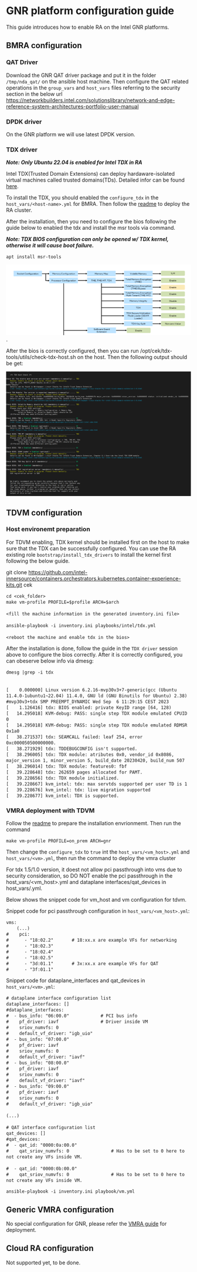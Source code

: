 # GNR platform configuration guide

This guide introduces how to enable RA on the Intel GNR platforms.

## BMRA configuration
### QAT Driver
Download the GNR QAT driver package and put it in the folder ``/tmp/nda_qat/`` on the ansible host machine. Then configure the QAT related operations in the ``group_vars`` and ``host_vars`` files referring to the security section in the below url
<https://networkbuilders.intel.com/solutionslibrary/network-and-edge-reference-system-architectures-portfolio-user-manual> 

### DPDK driver
On the GNR platform we will use latest DPDK version.

### TDX driver

***Note: Only Ubuntu 22.04 is enabled for Intel TDX in RA***

Intel TDX(Trusted Domain Extensions) can deploy hardaware-isolated virtual machines called trusted domains(TDs). Detailed infor can be found [here](https://www.intel.com/content/www/us/en/developer/articles/technical/intel-trust-domain-extensions.html).


To install the TDX, you should enabled the ``configure_tdx`` in the ``host_vars/<host-name>.yml`` for BMRA. Then follow the [readme](https://github.com/intel-innersource/containers.orchestrators.kubernetes.container-experience-kits#readme) to deploy the RA cluster.

After the installation, then you need to configure the bios following the guide below to enabled the tdx and install the msr tools via command.

***Note: TDX BIOS configuration can only be opened w/ TDX kernel, otherwise it will cause boot failure.***

```
apt install msr-tools
```
![Alt text](images/tdx-bios-configure.png).

After the bios is correctly configured, then you can run /opt/cek/tdx-tools/utils/check-tdx-host.sh on the host. Then the following output should be get:

![Alt text](images/tdx-host-check.png)

## TDVM configuration
### Host environemt preparation

For TDVM enabling, TDX kernel should be installed first on the host to make sure that the TDX can be successfully configured. You can use the RA existing role ``bootstrap/install_tdx_drivers`` to install the kernel first following the below guide.

git clone https://github.com/intel-innersource/containers.orchestrators.kubernetes.container-experience-kits.git cek

```
cd <cek_folder>
make vm-profile PROFILE=$profile ARCH=$arch

<fill the machine information in the generated inventory.ini file>

ansible-playbook -i inventory.ini playbooks/intel/tdx.yml

<reboot the machine and enable tdx in the bios>

```


After the installation is done, follow the guide in the ``TDX driver`` session above to configure the bios correctly. After it is correctly configured, you can obeserve below info via dmesg:
```
dmesg |grep -i tdx


[    0.000000] Linux version 6.2.16-mvp30v3+7-generic(gcc (Ubuntu 11.4.0-1ubuntu1~22.04) 11.4.0, GNU ld (GNU Binutils for Ubuntu) 2.38) #mvp30v3+tdx SMP PREEMPT_DYNAMIC Wed Sep  6 11:29:15 CEST 2023
[    1.126416] tdx: BIOS enabled: private KeyID range [64, 128)
[   14.295018] KVM-debug: PASS: single step TDX module emulated CPUID 0
[   14.295018] KVM-debug: PASS: single step TDX module emulated RDMSR 0x1a0
[   38.271537] tdx: SEAMCALL failed: leaf 254, error 0xc000050500000000.
[   38.271929] tdx: TDDEBUGCONFIG isn't supported.
[   38.296005] tdx: TDX module: atributes 0x0, vendor_id 0x8086, major_version 1, minor_version 5, build_date 20230420, build_num 507
[   38.296014] tdx: TDX module: features0: fbf
[   39.228648] tdx: 262659 pages allocated for PAMT.
[   39.228656] tdx: TDX module initialized.
[   39.228667] kvm_intel: tdx: max servtds supported per user TD is 1
[   39.228676] kvm_intel: tdx: live migration supported
[   39.228677] kvm_intel: TDX is supported.
```

### VMRA deployment with TDVM

Follow the [readme](https://github.com/intel-innersource/containers.orchestrators.kubernetes.container-experience-kits#readme) to prepare the installation envrionmemt. Then run the command
```
make vm-profile PROFILE=on_prem ARCH=gnr

```

Then change the ``configure_tdx`` to ``true`` int the ``host_vars/<vm_host>.yml`` and ``host_vars/<vm>.yml``, then run the command to deploy the vmra cluster

For tdx 1.5/1.0 version, it doest not allow pci passthrough into vms due to security consideration, so DO NOT enable the pci passthrough in the host_vars/<vm_host>.yml and dataplane interfaces/qat_devices in host_vars/<vm>.yml.

Below shows the snippet code for vm_host and vm configuration for tdvm.

Snippet code for pci passthrough configuration in ``host_vars/<vm_host>.yml``:
```
vms:
    (...)
#    pci:
#      - "18:02.2"       # 18:xx.x are example VFs for networking
#      - "18:02.3"
#      - "18:02.4"
#      - "18:02.5"
#      - "3d:01.1"       # 3x:xx.x are example VFs for QAT
#      - "3f:01.1"
```

Snippet code for dataplane_interfaces and qat_devices in ``host_vars/<vm>.yml``:

```
# dataplane interface configuration list
dataplane_interfaces: []
#dataplane_interfaces:
#  - bus_info: "06:00.0"            # PCI bus info
#    pf_driver: iavf                # Driver inside VM
#    sriov_numvfs: 0
#    default_vf_driver: "igb_uio"
#  - bus_info: "07:00.0"
#    pf_driver: iavf
#    sriov_numvfs: 0
#    default_vf_driver: "iavf"
#  - bus_info: "08:00.0"
#    pf_driver: iavf
#    sriov_numvfs: 0
#    default_vf_driver: "iavf"
#  - bus_info: "09:00.0"
#    pf_driver: iavf
#    sriov_numvfs: 0
#    default_vf_driver: "igb_uio"

(...)

# QAT interface configuration list
qat_devices: []
#qat_devices:
#  - qat_id: "0000:0a:00.0"
#    qat_sriov_numvfs: 0                # Has to be set to 0 here to not create any VFs inside VM.

#  - qat_id: "0000:0b:00.0"
#    qat_sriov_numvfs: 0                # Has to be set to 0 here to not create any VFs inside VM.
```

```
ansible-playbook -i inventory.ini playbook/vm.yml
```



## Generic VMRA configuration
No special configuration for GNR, please refer the [VMRA guide](https://networkbuilders.intel.com/solutionslibrary/network-and-edge-virtual-machine-reference-system-architecture-user-guide) for deployment.

## Cloud RA configuration
Not supported yet, to be done.
